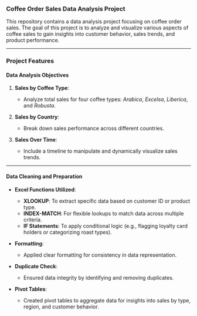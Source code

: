 ### Coffee Order Sales Data Analysis Project

This repository contains a data analysis project focusing on coffee order sales. The goal of this project is to analyze and visualize various aspects of coffee sales to gain insights into customer behavior, sales trends, and product performance.

---

### **Project Features**

#### **Data Analysis Objectives**
1. **Sales by Coffee Type**: 
   - Analyze total sales for four coffee types: *Arabica*, *Excelsa*, *Liberica*, and *Robusta*.
   
2. **Sales by Country**: 
   - Break down sales performance across different countries.

4. **Sales Over Time**: 
   - Include a timeline to manipulate and dynamically visualize sales trends.

---

#### **Data Cleaning and Preparation**
- **Excel Functions Utilized**:
  - **XLOOKUP**: To extract specific data based on customer ID or product type.
  - **INDEX-MATCH**: For flexible lookups to match data across multiple criteria.
  - **IF Statements**: To apply conditional logic (e.g., flagging loyalty card holders or categorizing roast types).
  
- **Formatting**:
  - Applied clear formatting for consistency in data representation.
  
- **Duplicate Check**:
  - Ensured data integrity by identifying and removing duplicates.

- **Pivot Tables**:
  - Created pivot tables to aggregate data for insights into sales by type, region, and customer behavior.
